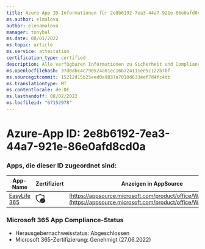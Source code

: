 ```yaml
---
title: Azure-App ID-Informationen für 2e8b6192-7ea3-44a7-921e-86e0afd8cd0a
ms.author: elmalova
author: elenamalova
manager: tonybal
ms.date: 08/01/2022
ms.topic: article
ms.service: attestation
certification_type: certified
description: Alle verfügbaren Informationen zu Sicherheit und Compliance für 2e8b6192-7ea3-44a7-921e-86e0afd8cd0a.
ms.openlocfilehash: 37d0dbc4c790524a81ec16b724111ee5c122b7bf
ms.sourcegitcommit: 15212d15b25eed0a9837a7010d6334ef7d4fc4db
ms.translationtype: MT
ms.contentlocale: de-DE
ms.lasthandoff: 08/02/2022
ms.locfileid: "67152978"
---
```

# <a name="azure-app-id-2e8b6192-7ea3-44a7-921e-86e0afd8cd0a"></a>Azure-App ID: 2e8b6192-7ea3-44a7-921e-86e0afd8cd0a


### <a name="apps-associated-with-this-id"></a>Apps, die dieser ID zugeordnet sind:
| **App-Name** | **Zertifiziert** | **Anzeigen in AppSource** |
|--------------|---------------|-----------------------|
| [EasyLife 365](../forward/WA200003697.md) | <img alt="Certified application badge" src="../media/certified-badge.png" height="25" width="25" /> | [https://appsource.microsoft.com/product/office/WA200003697](https://appsource.microsoft.com/product/office/WA200003697) |

### <a name="microsoft-365-app-compliance-status"></a>Microsoft 365 App Compliance-Status
- Herausgebernachweisstatus: Abgeschlossen
- Microsoft 365-Zertifizierung: Genehmigt (27.06.2022)
